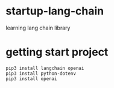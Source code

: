 # startup-lang-chain
learning lang chain library

# getting start project
```
pip3 install langchain openai
pip3 install python-dotenv
pip3 install openai
```